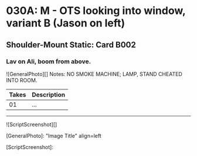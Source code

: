 # 030A: M - OTS looking into window, variant B (Jason on left)

## Shoulder-Mount Static: Card B002

### Lav on Ali, boom from above.

![GeneralPhoto][]
Notes: NO SMOKE MACHINE; LAMP, STAND CHEATED INTO ROOM.

| Takes | Description |
|:---|:----|
| 01 | ... |

----

![ScriptScreenshot][]


[GeneralPhoto]:  "Image Title" align=left

[ScriptScreenshot]: 